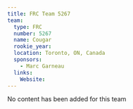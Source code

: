 ```yaml
---
title: FRC Team 5267
team:
  type: FRC
  number: 5267
  name: Cougar
  rookie_year: 
  location: Toronto, ON, Canada
  sponsors:
    - Marc Garneau
  links:
    Website: 
---
```

No content has been added for this team